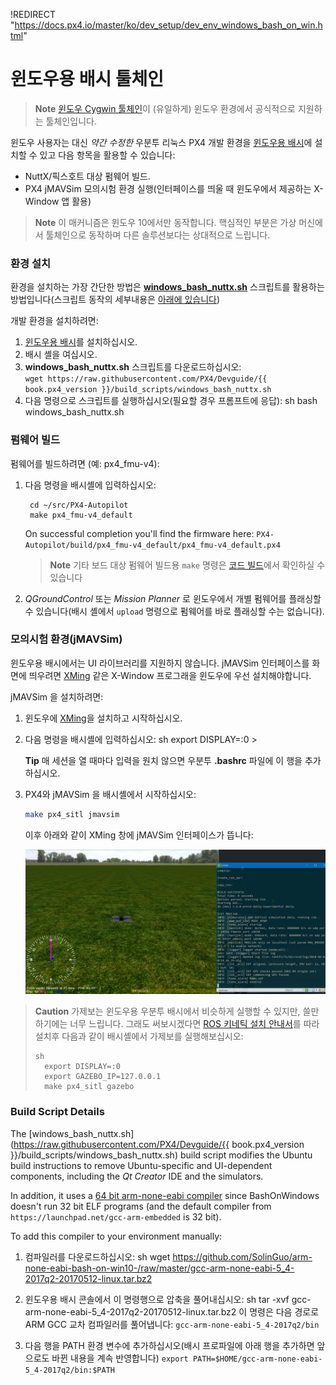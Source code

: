 !REDIRECT "https://docs.px4.io/master/ko/dev_setup/dev_env_windows_bash_on_win.html"

# 윈도우용 배시 툴체인

> **Note** [윈도우 Cygwin 툴체인](../setup/dev_env_windows_cygwin.md)이 (유일하게) 윈도우 환경에서 공식적으로 지원하는 툴체인입니다.

윈도우 사용자는 대신 *약간 수정한* 우분투 리눅스 PX4 개발 환경을 [윈도우용 배시](https://github.com/Microsoft/BashOnWindows)에 설치할 수 있고 다음 항목을 활용할 수 있습니다:

* NuttX/픽스호트 대상 펌웨어 빌드.
* PX4 jMAVSim 모의시험 환경 실행(인터페이스를 띄울 때 윈도우에서 제공하는 X-Window 앱 활용)

> **Note** 이 매커니즘은 윈도우 10에서만 동작합니다. 핵심적인 부분은 가상 머신에서 툴체인으로 동작하며 다른 솔루션보다는 상대적으로 느립니다.

### 환경 설치

환경을 설치하는 가장 간단한 방법은 **<a href="https://raw.githubusercontent.com/PX4/Devguide/{{ book.px4_version }}/build_scripts/windows_bash_nuttx.sh" target="_blank" download>windows_bash_nuttx.sh</a>** 스크립트를 활용하는 방법입니다(스크립트 동작의 세부내용은 [아래에 있습니다](#build_script_details))

개발 환경을 설치하려면:

1. [윈도우용 배시](https://github.com/Microsoft/BashOnWindows)를 설치하십시오.
2. 배시 셸을 여십시오.
3. **windows_bash_nuttx.sh** 스크립트를 다운로드하십시오:  
    `wget https://raw.githubusercontent.com/PX4/Devguide/{{ book.px4_version }}/build_scripts/windows_bash_nuttx.sh`
4. 다음 명령으로 스크립트를 실행하십시오(필요할 경우 프롬프트에 응답): 
        sh
        bash windows_bash_nuttx.sh

### 펌웨어 빌드

펌웨어를 빌드하려면 (예: px4_fmu-v4):

1. 다음 명령을 배시셸에 입력하십시오:
    
        cd ~/src/PX4-Autopilot
        make px4_fmu-v4_default
        
    
    On successful completion you'll find the firmware here: `PX4-Autopilot/build/px4_fmu-v4_default/px4_fmu-v4_default.px4`
    
    > **Note** 기타 보드 대상 펌웨어 빌드용 `make` 명령은 [코드 빌드](../setup/building_px4.md#nuttx)에서 확인하실 수 있습니다

2. *QGroundControl* 또는 *Mission Planner* 로 윈도우에서 개별 펌웨어를 플래싱할 수 있습니다(배시 셸에서 `upload` 명령으로 펌웨어를 바로 플래싱할 수는 없습니다).

### 모의시험 환경(jMAVSim)

윈도우용 배시에서는 UI 라이브러리를 지원하지 않습니다. jMAVSim 인터페이스를 화면에 띄우려면 [XMing](https://sourceforge.net/projects/xming/) 같은 X-Window 프로그래을 윈도우에 우선 설치해야합니다.

jMAVSim 을 설치하려면:

1. 윈도우에 [XMing](https://sourceforge.net/projects/xming/)을 설치하고 시작하십시오.
2. 다음 명령을 배시셸에 입력하십시오: 
        sh
        export DISPLAY=:0 > 
    
    **Tip** 매 세션을 열 때마다 입력을 원치 않으면 우분투 **.bashrc** 파일에 이 행을 추가하십시오.
3. PX4와 jMAVSim 을 배시셸에서 시작하십시오:
    
    ```sh
    make px4_sitl jmavsim
    ```
    
    이후 아래와 같이 XMing 창에 jMAVSim 인터페이스가 뜹니다:
    
    ![jMAVSimOnWindows](../../assets/simulation/jmavsim_on_windows.png)

> **Caution** 가제보는 윈도우용 우분투 배시에서 비슷하게 실행할 수 있지만, 쓸만하기에는 너무 느립니다. 그래도 써보시겠다면 [ROS 키네틱 설치 안내서](http://wiki.ros.org/kinetic/Installation/Ubuntu)를 따라 설치후 다음과 같이 배시셸에서 가제보를 실행해보십시오: 
> 
>     sh
>       export DISPLAY=:0
>       export GAZEBO_IP=127.0.0.1
>       make px4_sitl gazebo

<a id="build_script_details"></a>

### Build Script Details

The [windows_bash_nuttx.sh](https://raw.githubusercontent.com/PX4/Devguide/{{ book.px4_version }}/build_scripts/windows_bash_nuttx.sh) build script modifies the Ubuntu build instructions to remove Ubuntu-specific and UI-dependent components, including the *Qt Creator* IDE and the simulators.

In addition, it uses a [64 bit arm-none-eabi compiler](https://github.com/SolinGuo/arm-none-eabi-bash-on-win10-.git) since BashOnWindows doesn't run 32 bit ELF programs (and the default compiler from `https://launchpad.net/gcc-arm-embedded` is 32 bit).

To add this compiler to your environment manually:

1. 컴파일러를 다운로드하십시오: 
        sh
        wget https://github.com/SolinGuo/arm-none-eabi-bash-on-win10-/raw/master/gcc-arm-none-eabi-5_4-2017q2-20170512-linux.tar.bz2

2. 윈도우용 배시 콘솔에서 이 명령행으로 압축을 풀어내십시오: 
        sh
        tar -xvf gcc-arm-none-eabi-5_4-2017q2-20170512-linux.tar.bz2 이 명령은 다음 경로로 ARM GCC 교차 컴파일러를 풀어냅니다: ```gcc-arm-none-eabi-5_4-2017q2/bin```

3. 다음 행을 PATH 환경 변수에 추가하십시오(배시 프로파일에 아래 행을 추가하면 앞으로도 바뀐 내용을 계속 반영합니다) ```export PATH=$HOME/gcc-arm-none-eabi-5_4-2017q2/bin:$PATH```